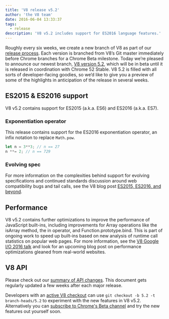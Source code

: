 ```yaml
---
title: 'V8 release v5.2'
author: 'the V8 team'
date: 2016-06-04 13:33:37
tags:
  - release
description: 'V8 v5.2 includes support for ES2016 language features.'
---
```

Roughly every six weeks, we create a new branch of V8 as part of our [release process](/docs/release-process). Each version is branched from V8’s Git master immediately before Chrome branches for a Chrome Beta milestone. Today we’re pleased to announce our newest branch, [V8 version 5.2](https://chromium.googlesource.com/v8/v8.git/+log/branch-heads/5.2), which will be in beta until it is released in coordination with Chrome 52 Stable. V8 5.2 is filled with all sorts of developer-facing goodies, so we’d like to give you a preview of some of the highlights in anticipation of the release in several weeks.

## ES2015 & ES2016 support

V8 v5.2 contains support for ES2015 (a.k.a. ES6) and ES2016 (a.k.a. ES7).

### Exponentiation operator

This release contains support for the ES2016 exponentiation operator, an infix notation to replace `Math.pow`.

```js
let n = 3**3; // n == 27
n **= 2; // n == 729
```

### Evolving spec

For more information on the complexities behind support for evolving specifications and continued standards discussion around web compatibility bugs and tail calls, see the V8 blog post [ES2015, ES2016, and beyond](/blog/modern-javascript).

## Performance

V8 v5.2 contains further optimizations to improve the performance of JavaScript built-ins, including improvements for Array operations like the isArray method, the in operator, and Function.prototype.bind. This is part of ongoing work to speed up built-ins based on new analysis of runtime call statistics on popular web pages. For more information, see the [V8 Google I/O 2016 talk](https://www.youtube.com/watch?v=N1swY14jiKc) and look for an upcoming blog post on performance optimizations gleaned from real-world websites.

## V8 API

Please check out our [summary of API changes](https://docs.google.com/document/d/1g8JFi8T_oAE_7uAri7Njtig7fKaPDfotU6huOa1alds/edit). This document gets regularly updated a few weeks after each major release.

Developers with an [active V8 checkout](https://v8.dev/docs/source-code#using-git) can use `git checkout -b 5.2 -t branch-heads/5.2` to experiment with the new features in V8 v5.2. Alternatively you can [subscribe to Chrome's Beta channel](https://www.google.com/chrome/browser/beta.html) and try the new features out yourself soon.
